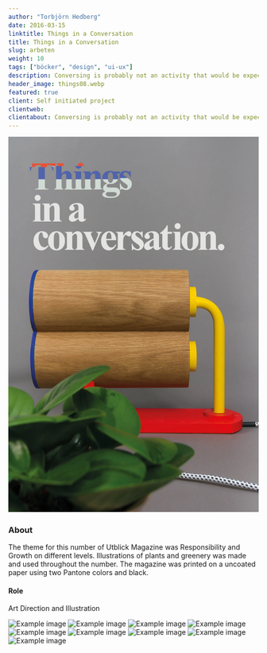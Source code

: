 ```yaml
---
author: "Torbjörn Hedberg"
date: 2016-03-15
linktitle: Things in a Conversation
title: Things in a Conversation
slug: arbeten
weight: 10
tags: ["böcker", "design", "ui-ux"]
description: Conversing is probably not an activity that would be expected between any objects, hence it breaks with certain preconceived expectations. Both in how the objects could be understood, but also in how the perception of the conversation is to be interpreted in this situation. What are they, and what are they talking about?
header_image: things08.webp
featured: true
client: Self initiated project
clientweb:
clientabout: Conversing is probably not an activity that would be expected between any objects, hence it breaks with certain preconceived expectations. Both in how the objects could be understood, but also in how the perception of the conversation is to be interpreted in this situation. What are they, and what are they talking about?
---
```


![Header example](things08.webp)

### About

The theme for this number of Utblick Magazine was Responsibility and Growth on different levels. Illustrations of plants and greenery was made and used throughout the number.
The magazine was printed on a uncoated paper using two Pantone colors and black.

#### Role

Art Direction and Illustration

![Example image](things.jpg "Title here")
![Example image](things01.jpg "Title here")
![Example image](things2.jpg "Title here")
![Example image](things02.jpg "Title here")
![Example image](things03.jpg "Title here")
![Example image](things04.jpg "Title here")
![Example image](things05.jpg "Title here")
![Example image](things06.jpg "Title here")
![Example image](things07.jpg "Title here")
